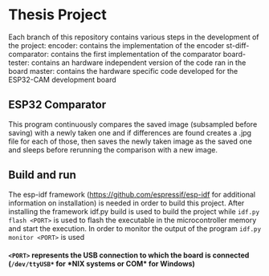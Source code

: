 # Thesis Project
 Each branch of this repository contains various steps in the development of the project:
 encoder: contains the implementation of the encoder
 st-diff-comparator: contains the first implementation of the comparator 
 board-tester: contains an hardware independent version of the code ran in the board
 master: contains the hardware specific code developed for the ESP32-CAM development board
## ESP32 Comparator
 This program continuously compares the saved image (subsampled before saving) with a newly taken one and if differences are found creates a .jpg file for each of those, then saves the newly taken image as the saved one and sleeps before rerunning the comparison with a new image.
## Build and run
 The esp-idf framework (https://github.com/espressif/esp-idf for additional information on installation) is needed in order to build this project.
 After installing the framework idf.py build is used to build the project while ``idf.py flash <PORT>`` is used to flash the executable in the microcontroller memory and start the execution.
 In order to monitor the output of the program ``idf.py monitor <PORT>`` is used
#### ``<PORT>`` represents the USB connection to which the board is connected (``/dev/ttyUSB*`` for \*NIX systems or COM* for Windows)
